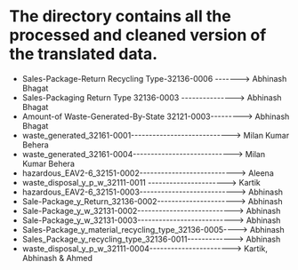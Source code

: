 # The directory contains all the processed and cleaned version of the translated data.
* Sales-Package-Return Recycling Type-32136-0006 -------> Abhinash Bhagat
* Sales-Packaging Return Type 32136-0003 ---------------> Abhinash Bhagat
* Amount-of Waste-Generated-By-State 32121-0003---------> Abhinash Bhagat
* waste_generated_32161-0001----------------------------> Milan Kumar Behera
* waste_generated_32161-0004----------------------------> Milan Kumar Behera
* hazardous_EAV2-6_32151-0002---------------------------> Aleena
* waste_disposal_y_p_w_32111-0011 ----------------------> Kartik
* hazardous_EAV2-6_32151-0003---------------------------> Abhinash
* Sale-Package_y_Return_32136-0002----------------------> Abhinash
* Sale-Package_y_w_32131-0002---------------------------> Abhinash
* Sale-Package_y_w_32131-0003---------------------------> Abhinash
* Sales-Package_y_material_recycling_type_32136-0005----> Abhinash
* Sales_Package_y_recycling_type_32136-0011-------------> Abhinash
* waste_disposal_y_p_w_32111-0004-----------------------> Kartik, Abhinash & Ahmed
